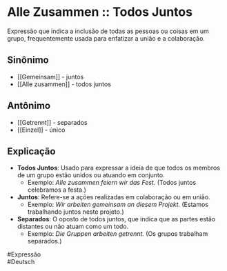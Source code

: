 # Alle Zusammen :: Todos Juntos
Expressão que indica a inclusão de todas as pessoas ou coisas em um grupo, frequentemente usada para enfatizar a união e a colaboração.

## Sinônimo
- [[Gemeinsam]] - juntos  
- [[Alle zusammen]] - todos juntos  

## Antônimo
- [[Getrennt]] - separados  
- [[Einzel]] - único  

## Explicação
- **Todos Juntos**: Usado para expressar a ideia de que todos os membros de um grupo estão unidos ou atuando em conjunto.
  - Exemplo: *Alle zusammen feiern wir das Fest.* (Todos juntos celebramos a festa.)
- **Juntos**: Refere-se a ações realizadas em colaboração ou em união.
  - Exemplo: *Wir arbeiten gemeinsam an diesem Projekt.* (Estamos trabalhando juntos neste projeto.)
- **Separados**: O oposto de todos juntos, que indica que as partes estão distantes ou não atuam como um todo.
  - Exemplo: *Die Gruppen arbeiten getrennt.* (Os grupos trabalham separados.)

#Expressão  
#Deutsch